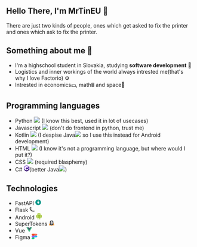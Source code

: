 ## Hello There, I'm MrTinEU 👋
There are just two kinds of people, ones which get asked to fix the printer and ones which ask to fix the printer.
## Something about me 📃
- I'm a highschool student in Slovakia, studying **software development** 📘
- Logistics and inner workings of the world always intrested me(that's why I love Factorio) ⚙️
- Intrested in economics💵, math🖩 and space🚀
## Programming languages
- Python <img src = 'https://github.com/MarikIshtar007/MarikIshtar007/blob/master/images/python2.png' height='15'/> (I know this best, used it in lot of usecases)
- Javascript <img src = 'https://github.com/MarikIshtar007/MarikIshtar007/blob/master/images/js.svg' width='15'/> (don't do frontend in python, trust me)
- Kotlin <img src = 'https://github.com/MarikIshtar007/MarikIshtar007/blob/master/images/kotlin.svg' width='15'/> (I despise Java<img src='https://github.com/MarikIshtar007/MarikIshtar007/blob/master/images/java.svg' width='15'/> so I use this instead for Android development)
- HTML <img src = 'https://github.com/MarikIshtar007/MarikIshtar007/blob/master/images/html.svg' width='15'/> (I know it's not a programming language, but where would I put it?)
- CSS  <img src = 'https://github.com/MarikIshtar007/MarikIshtar007/blob/master/images/css.svg' width='15'/> (required blasphemy)
- C# <img src = "https://github.com/mrtineu/mrtineu/blob/main/c-sharp-c.svg" width='15' />(better Java<img src='https://github.com/MarikIshtar007/MarikIshtar007/blob/master/images/java.svg' width='15'/>)
## Technologies
- FastAPI  <img src = "https://github.com/mrtineu/mrtineu/blob/main/FastAPI.svg" width='15' />
- Flask  <img src = "https://github.com/mrtineu/mrtineu/blob/main/flask.svg" width='15' />
- Android  <img src = "https://github.com/mrtineu/mrtineu/blob/main/android-6.svg" width='15' />
- SuperTokens  <img src = "https://github.com/mrtineu/mrtineu/blob/main/supertokens-icon-seeklogo.svg" width='15' />
- Vue  <img src = "https://github.com/mrtineu/mrtineu/blob/main/vue-svgrepo-com.svg" width='15' />
- Figma  <img src = "https://github.com/mrtineu/mrtineu/blob/main/Figma-logo.svg" width='15' height='15' />
